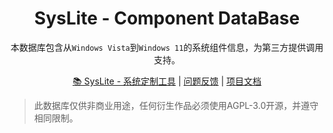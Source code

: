 <!--markdownlint-disable MD001 MD033 MD041 MD051-->

<div align="center">
<h1> SysLite - Component DataBase </h1>



本数据库包含从`Windows Vista`到`Windows 11`的系统组件信息，为第三方提供调用支持。

[📚 SysLite - 系统定制工具](https://github.com/Nick5469/SysLite/) | [问题反馈](https://github.com/Nick5469/SysLite/issues/) | [项目文档](https://github.com/Nick5469/SysLite/wiki/)

</div>

> 此数据库仅供非商业用途，任何衍生作品必须使用AGPL-3.0开源，并遵守相同限制。

